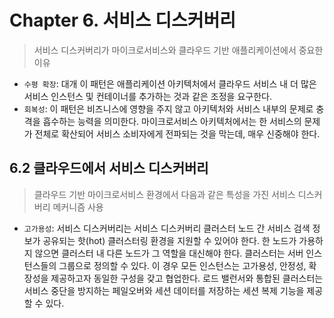 # Chapter 6. 서비스 디스커버리

> 서비스 디스커버리가 마이크로서비스와 클라우드 기반 애플리케이션에서 중요한 이유

- `수평 확장`: 대개 이 패턴은 애플리케이션 아키텍처에서 클라우드 서비스 내 더 많은 서비스 인스턴스 및 컨테이너를 추가하는 것과 같은 조정을 요구한다.
- `회복성`: 이 패턴은 비즈니스에 영향을 주지 않고 아키텍처와 서비스 내부의 문제로 충격을 흡수하는 능력을 의미한다. 마이크로서비스 아키텍처에서는 한 서비스의 문제가 전체로 확산되어 서비스 소비자에게 전파되는 것을 막는데, 매우 신중해야 한다.

## 6.2 클라우드에서 서비스 디스커버리

> 클라우드 기반 마이크로서비스 환경에서 다음과 같은 특성을 가진 서비스 디스커버리 메커니즘 사용

- `고가용성`: 서비스 디스커버리는 서비스 디스커버리 클러스터 노드 간 서비스 검색 정보가 공유되는 핫(hot) 클러스터링 환경을 지원할 수 있어야 한다. 한 노드가 가용하지 않으면 클러스터 내 다른 노드가 그 역할을 대신해야 한다. 클러스터는 서버 인스턴스들의 그룹으로 정의할 수 있다. 이 경우 모든 인스턴스는 고가용성, 안정성, 확장성을 제공하고자 동일한 구성을 갖고 협업한다. 로드 밸런서와 통합된 클러스터는 서비스 중단을 방지하는 페일오버와 세션 데이터를 저장하는 세션 복제 기능을 제공할 수 있다.